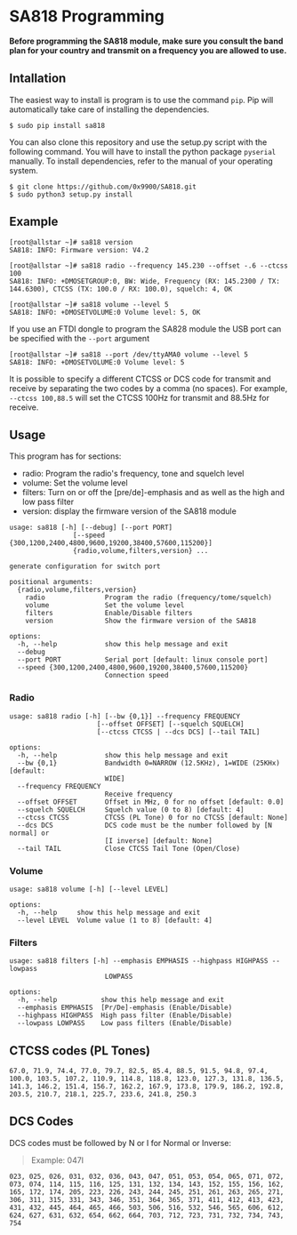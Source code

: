 # SA818 Programming

**Before programming the SA818 module, make sure you consult the band
plan for your country and transmit on a frequency you are allowed to
use.**

## Intallation

The easiest way to install is program is to use the command `pip`. Pip
will automatically take care of installing the dependencies.

```
$ sudo pip install sa818
```

You can also clone this repository and use the setup.py script with
the following command. You will have to install the python package
`pyserial` manually. To install dependencies, refer to the manual of
your operating system.

```
$ git clone https://github.com/0x9900/SA818.git
$ sudo python3 setup.py install
```

## Example

```
[root@allstar ~]# sa818 version
SA818: INFO: Firmware version: V4.2

[root@allstar ~]# sa818 radio --frequency 145.230 --offset -.6 --ctcss 100
SA818: INFO: +DMOSETGROUP:0, BW: Wide, Frequency (RX: 145.2300 / TX: 144.6300), CTCSS (TX: 100.0 / RX: 100.0), squelch: 4, OK

[root@allstar ~]# sa818 volume --level 5
SA818: INFO: +DMOSETVOLUME:0 Volume level: 5, OK
```

If you use an FTDI dongle to program the SA828 module the USB port can
be specified with the `--port` argument

```
[root@allstar ~]# sa818 --port /dev/ttyAMA0 volume --level 5
SA818: INFO: +DMOSETVOLUME:0 Volume level: 5
```

It is possible to specify a different CTCSS or DCS code for transmit and receive by separating the two codes by a comma (no spaces). For example, `--ctcss 100,88.5` will set the CTCSS 100Hz for transmit and 88.5Hz for receive.

## Usage

This program has for sections:

 - radio: Program the radio's frequency, tone and squelch level
 - volume: Set the volume level
 - filters: Turn on or off the [pre/de]-emphasis and as well as the high and low pass filter
 - version: display the firmware version of the SA818 module

```
usage: sa818 [-h] [--debug] [--port PORT]
                [--speed {300,1200,2400,4800,9600,19200,38400,57600,115200}]
                {radio,volume,filters,version} ...

generate configuration for switch port

positional arguments:
  {radio,volume,filters,version}
    radio               Program the radio (frequency/tome/squelch)
    volume              Set the volume level
    filters             Enable/Disable filters
    version             Show the firmware version of the SA818

options:
  -h, --help            show this help message and exit
  --debug
  --port PORT           Serial port [default: linux console port]
  --speed {300,1200,2400,4800,9600,19200,38400,57600,115200}
                        Connection speed
```

### Radio

```
usage: sa818 radio [-h] [--bw {0,1}] --frequency FREQUENCY
                      [--offset OFFSET] [--squelch SQUELCH]
                      [--ctcss CTCSS | --dcs DCS] [--tail TAIL]

options:
  -h, --help            show this help message and exit
  --bw {0,1}            Bandwidth 0=NARROW (12.5KHz), 1=WIDE (25KHx) [default:
                        WIDE]
  --frequency FREQUENCY
                        Receive frequency
  --offset OFFSET       Offset in MHz, 0 for no offset [default: 0.0]
  --squelch SQUELCH     Squelch value (0 to 8) [default: 4]
  --ctcss CTCSS         CTCSS (PL Tone) 0 for no CTCSS [default: None]
  --dcs DCS             DCS code must be the number followed by [N normal] or
                        [I inverse] [default: None]
  --tail TAIL           Close CTCSS Tail Tone (Open/Close)
```

### Volume

```
usage: sa818 volume [-h] [--level LEVEL]

options:
  -h, --help     show this help message and exit
  --level LEVEL  Volume value (1 to 8) [default: 4]
```

### Filters

```
usage: sa818 filters [-h] --emphasis EMPHASIS --highpass HIGHPASS --lowpass
                        LOWPASS

options:
  -h, --help           show this help message and exit
  --emphasis EMPHASIS  [Pr/De]-emphasis (Enable/Disable)
  --highpass HIGHPASS  High pass filter (Enable/Disable)
  --lowpass LOWPASS    Low pass filters (Enable/Disable)
```

## CTCSS codes (PL Tones)
```
67.0, 71.9, 74.4, 77.0, 79.7, 82.5, 85.4, 88.5, 91.5, 94.8, 97.4,
100.0, 103.5, 107.2, 110.9, 114.8, 118.8, 123.0, 127.3, 131.8, 136.5,
141.3, 146.2, 151.4, 156.7, 162.2, 167.9, 173.8, 179.9, 186.2, 192.8,
203.5, 210.7, 218.1, 225.7, 233.6, 241.8, 250.3
```

## DCS Codes

DCS codes must be followed by N or I for Normal or Inverse:
> Example: 047I
```
023, 025, 026, 031, 032, 036, 043, 047, 051, 053, 054, 065, 071, 072,
073, 074, 114, 115, 116, 125, 131, 132, 134, 143, 152, 155, 156, 162,
165, 172, 174, 205, 223, 226, 243, 244, 245, 251, 261, 263, 265, 271,
306, 311, 315, 331, 343, 346, 351, 364, 365, 371, 411, 412, 413, 423,
431, 432, 445, 464, 465, 466, 503, 506, 516, 532, 546, 565, 606, 612,
624, 627, 631, 632, 654, 662, 664, 703, 712, 723, 731, 732, 734, 743,
754
```

[1]: https://www.tindie.com/products/w6ipa/radio-interface-module-pirim-for-raspberry-pi/
[2]: https://0x9900.com/programming-the-radio-module-sa818/
